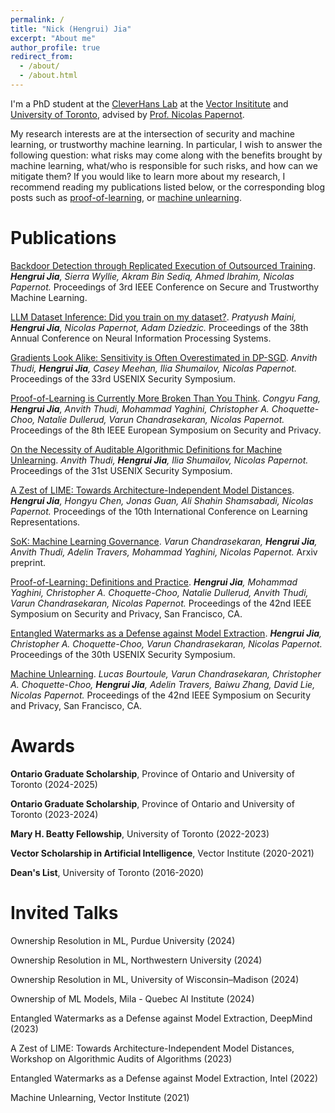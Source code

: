 ```yaml
---
permalink: /
title: "Nick (Hengrui) Jia"
excerpt: "About me"
author_profile: true
redirect_from: 
  - /about/
  - /about.html
---
```


I'm a PhD student at the [CleverHans Lab](https://cleverhans-lab.github.io/) at 
the [Vector Insititute](https://vectorinstitute.ai/) and 
[University of Toronto](https://www.utoronto.ca/), advised by 
[Prof. Nicolas Papernot](https://www.papernot.fr/). 

My research interests are at the intersection of security and machine learning, or trustworthy machine learning. 
In particular, I wish to answer the following question: what risks may come along with the benefits brought by 
machine learning, what/who is responsible for such risks, and how can we mitigate them? If you would like to learn more
 about my research, I recommend reading my publications listed below, or the corresponding blog posts such as 
 [proof-of-learning](http://www.cleverhans.io/2021/07/30/pol.html), or 
 [machine unlearning](http://www.cleverhans.io/2020/07/20/unlearning.html).

Publications
======
<a href="https://arxiv.org/abs/2307.00310" target="_blank">Backdoor Detection through Replicated Execution of Outsourced Training</a>.
              <i><b>Hengrui Jia</b>, Sierra Wyllie, Akram Bin Sediq, Ahmed Ibrahim, Nicolas Papernot.</i>
              Proceedings of 3rd IEEE Conference on Secure and Trustworthy Machine Learning.

<a href="https://arxiv.org/abs/2307.00310" target="_blank">LLM Dataset Inference: Did you train on my dataset?</a>.
              <i>Pratyush Maini, <b>Hengrui Jia</b>, Nicolas Papernot, Adam Dziedzic.</i>
              Proceedings of the 38th Annual Conference on Neural Information Processing Systems.

<a href="https://arxiv.org/abs/2307.00310" target="_blank">Gradients Look Alike: Sensitivity is Often Overestimated in DP-SGD</a>.
              <i>Anvith Thudi, <b>Hengrui Jia</b>, Casey Meehan, Ilia Shumailov, Nicolas Papernot.</i>
              Proceedings of the 33rd USENIX Security Symposium.
              
<a href="https://arxiv.org/abs/2208.03567" target="_blank">Proof-of-Learning is Currently More Broken Than You Think</a>.
              <i>Congyu Fang, <b>Hengrui Jia</b>, Anvith Thudi, Mohammad Yaghini, Christopher A. Choquette-Choo, Natalie Dullerud, Varun Chandrasekaran, Nicolas Papernot.</i>
              Proceedings of the 8th IEEE European Symposium on Security and Privacy.

<a href="https://arxiv.org/abs/2110.11891" target="_blank">On the Necessity of Auditable Algorithmic Definitions for Machine Unlearning</a>.
              <i>Anvith Thudi, <b>Hengrui Jia</b>, Ilia Shumailov, Nicolas Papernot.</i>
              Proceedings of the 31st USENIX Security Symposium.
             
<a href="https://openreview.net/forum?id=OUz_9TiTv9j" target="_blank">A Zest of LIME: Towards Architecture-Independent Model Distances</a>.
              <i><b>Hengrui Jia</b>, Hongyu Chen, Jonas Guan, Ali Shahin Shamsabadi, Nicolas Papernot.</i>
              Proceedings of the 10th International Conference on Learning Representations.
              
<a href="https://arxiv.org/abs/2109.10870" target="_blank">SoK: Machine Learning Governance</a>.
              <i>Varun Chandrasekaran, <b>Hengrui Jia</b>, Anvith Thudi, Adelin Travers, Mohammad Yaghini, Nicolas Papernot.</i>
              Arxiv preprint.

<a href="https://arxiv.org/abs/2103.05633" target="_blank">Proof-of-Learning: Definitions and Practice</a>.
              <i><b>Hengrui Jia</b>, Mohammad Yaghini, Christopher A. Choquette-Choo, Natalie Dullerud, Anvith Thudi,
                Varun Chandrasekaran, Nicolas Papernot.</i>
              Proceedings of the 42nd IEEE Symposium on Security and Privacy, San Francisco, CA. 

<a href="https://arxiv.org/abs/2002.12200" target="_blank">Entangled Watermarks as a Defense against Model Extraction</a>.
              <i><b>Hengrui Jia</b>, Christopher A. Choquette-Choo, Varun Chandrasekaran, Nicolas Papernot.</i>
              Proceedings of the 30th USENIX Security Symposium.
              
<a href="https://arxiv.org/abs/1912.03817" target="_blank">Machine Unlearning</a>.
              <i>Lucas Bourtoule, Varun Chandrasekaran, Christopher A. Choquette-Choo, <b>Hengrui Jia</b>, Adelin Travers,
                Baiwu Zhang, David Lie, Nicolas Papernot.</i>
              Proceedings of the 42nd IEEE Symposium on Security and Privacy, San Francisco, CA.

Awards
======
**Ontario Graduate Scholarship**, Province of Ontario and University of Toronto (2024-2025)

**Ontario Graduate Scholarship**, Province of Ontario and University of Toronto (2023-2024)

**Mary H. Beatty Fellowship**, University of Toronto (2022-2023)

**Vector Scholarship in Artificial Intelligence**, Vector Institute (2020-2021)

**Dean's List**, University of Toronto (2016-2020)


Invited Talks
======
Ownership Resolution in ML, Purdue University (2024)

Ownership Resolution in ML, Northwestern University (2024)

Ownership Resolution in ML, University of Wisconsin–Madison (2024)

Ownership of ML Models, Mila - Quebec AI Institute (2024)

Entangled Watermarks as a Defense against Model Extraction, DeepMind (2023)

A Zest of LIME: Towards Architecture-Independent Model Distances, Workshop on Algorithmic Audits of Algorithms (2023)

Entangled Watermarks as a Defense against Model Extraction, Intel (2022)

Machine Unlearning, Vector Institute (2021)
